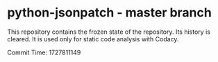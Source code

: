# python-jsonpatch - master branch

This repository contains the frozen state of the repository.
Its history is cleared. It is used only for static code
analysis with Codacy.

Commit Time: 1727811149